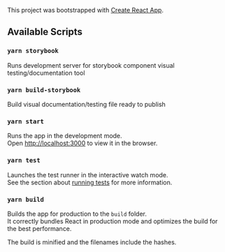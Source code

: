 This project was bootstrapped with [Create React App](https://github.com/facebook/create-react-app).

## Available Scripts

### `yarn storybook`
Runs development server for storybook component visual testing/documentation tool

### `yarn build-storybook`
Build visual documentation/testing file ready to publish  

### `yarn start`

Runs the app in the development mode.<br />
Open [http://localhost:3000](http://localhost:3000) to view it in the browser.

### `yarn test`

Launches the test runner in the interactive watch mode.<br />
See the section about [running tests](https://facebook.github.io/create-react-app/docs/running-tests) for more information.

### `yarn build`

Builds the app for production to the `build` folder.<br />
It correctly bundles React in production mode and optimizes the build for the best performance.

The build is minified and the filenames include the hashes.<br />